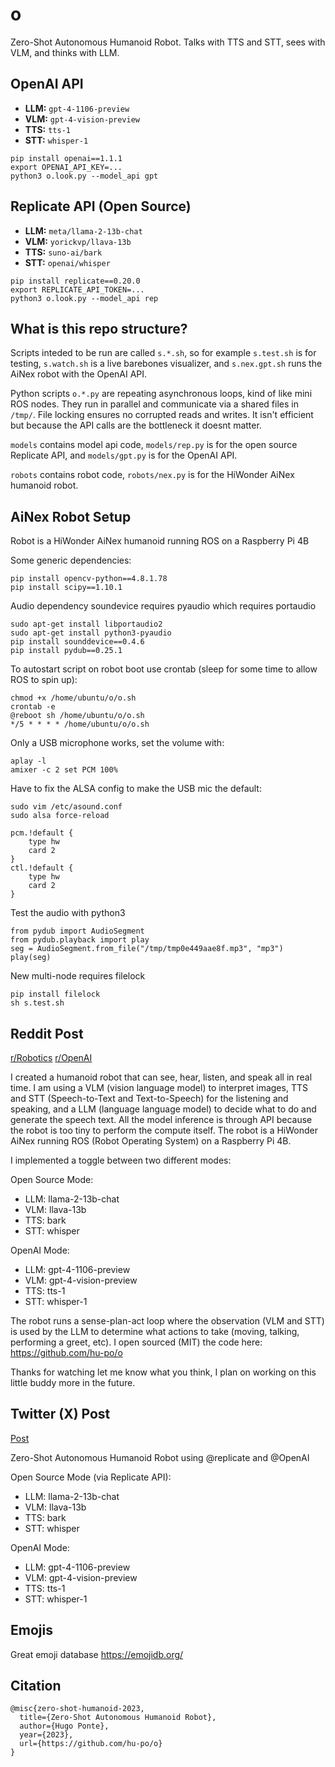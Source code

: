 # o

Zero-Shot Autonomous Humanoid Robot. Talks with TTS and STT, sees with VLM, and thinks with LLM.

## OpenAI API

- **LLM:** `gpt-4-1106-preview`
- **VLM:** `gpt-4-vision-preview`
- **TTS:** `tts-1`
- **STT:** `whisper-1`

```
pip install openai==1.1.1
export OPENAI_API_KEY=...
python3 o.look.py --model_api gpt
```

## Replicate API (Open Source)

- **LLM:** `meta/llama-2-13b-chat`
- **VLM:** `yorickvp/llava-13b`
- **TTS:** `suno-ai/bark`
- **STT:** `openai/whisper`

```
pip install replicate==0.20.0
export REPLICATE_API_TOKEN=...
python3 o.look.py --model_api rep
```

## What is this repo structure?

Scripts inteded to be run are called `s.*.sh`, so for example `s.test.sh` is for testing, `s.watch.sh` is a live barebones visualizer, and `s.nex.gpt.sh` runs the AiNex robot with the OpenAI API.

Python scripts `o.*.py` are repeating asynchronous loops, kind of like mini ROS nodes. They run in parallel and communicate via a shared files in `/tmp/`. File locking ensures no corrupted reads and writes. It isn't efficient but because the API calls are the bottleneck it doesnt matter.

`models` contains model api code, `models/rep.py` is for the open source Replicate API, and `models/gpt.py` is for the OpenAI API.

`robots` contains robot code, `robots/nex.py` is for the HiWonder AiNex humanoid robot.

## AiNex Robot Setup

Robot is a HiWonder AiNex humanoid running ROS on a Raspberry Pi 4B

Some generic dependencies:

```
pip install opencv-python==4.8.1.78
pip install scipy==1.10.1
```

Audio dependency soundevice requires pyaudio which requires portaudio

```
sudo apt-get install libportaudio2
sudo apt-get install python3-pyaudio
pip install sounddevice==0.4.6
pip install pydub==0.25.1
```

To autostart script on robot boot use crontab (sleep for some time to allow ROS to spin up):

```
chmod +x /home/ubuntu/o/o.sh
crontab -e
@reboot sh /home/ubuntu/o/o.sh
*/5 * * * * /home/ubuntu/o/o.sh
```

Only a USB microphone works, set the volume with:

```
aplay -l
amixer -c 2 set PCM 100%
```

Have to fix the ALSA config to make the USB mic the default:

```
sudo vim /etc/asound.conf
sudo alsa force-reload
```
```
pcm.!default {
    type hw
    card 2
}
ctl.!default {
    type hw
    card 2
}
```

Test the audio with python3

```
from pydub import AudioSegment
from pydub.playback import play
seg = AudioSegment.from_file("/tmp/tmp0e449aae8f.mp3", "mp3")
play(seg)
```

New multi-node requires filelock

```
pip install filelock
sh s.test.sh
```

## Reddit Post

[r/Robotics](https://www.reddit.com/r/robotics/comments/1818x5t/zeroshot_autonomous_humanoid/)
[r/OpenAI](https://www.reddit.com/r/OpenAI/comments/1818yeg/humanoid_robot_with_gpt4v/)

I created a humanoid robot that can see, hear, listen, and speak all in real time. I am using a VLM (vision language model) to interpret images, TTS and STT (Speech-to-Text and Text-to-Speech) for the listening and speaking, and a LLM (language language model) to decide what to do and generate the speech text. All the model inference is through API because the robot is too tiny to perform the compute itself. The robot is a HiWonder AiNex running ROS (Robot Operating System) on a Raspberry Pi 4B.

I implemented a toggle between two different modes:

Open Source Mode:
- LLM: llama-2-13b-chat
- VLM: llava-13b
- TTS: bark
- STT: whisper

OpenAI Mode:
- LLM: gpt-4-1106-preview
- VLM: gpt-4-vision-preview
- TTS: tts-1
- STT: whisper-1

The robot runs a sense-plan-act loop where the observation (VLM and STT) is used by the LLM to determine what actions to take (moving, talking, performing a greet, etc). I open sourced (MIT) the code here: https://github.com/hu-po/o

Thanks for watching let me know what you think, I plan on working on this little buddy more in the future.

## Twitter (X) Post

[Post](https://x.com/hupobuboo/status/1727316167138886118)

Zero-Shot Autonomous Humanoid Robot using @replicate and @OpenAI

Open Source Mode (via Replicate API):
- LLM: llama-2-13b-chat
- VLM: llava-13b
- TTS: bark
- STT: whisper

OpenAI Mode:
- LLM: gpt-4-1106-preview
- VLM: gpt-4-vision-preview
- TTS: tts-1
- STT: whisper-1

## Emojis

Great emoji database https://emojidb.org/

## Citation

```
@misc{zero-shot-humanoid-2023,
  title={Zero-Shot Autonomous Humanoid Robot},
  author={Hugo Ponte},
  year={2023},
  url={https://github.com/hu-po/o}
}
```